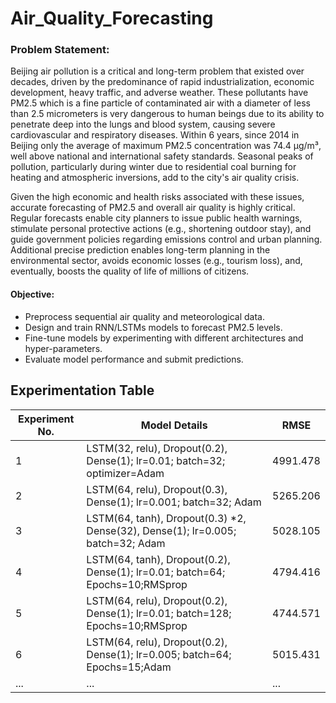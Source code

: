 # Air_Quality_Forecasting
### Problem Statement:
Beijing air pollution is a critical and long-term problem that existed over decades, driven by the predominance of rapid industrialization, economic development, heavy traffic, and adverse weather. These pollutants have PM2.5 which is a fine particle of contaminated air with a diameter of less than 2.5 micrometers is very dangerous to human beings due to its ability to penetrate deep into the lungs and blood system, causing severe cardiovascular and respiratory diseases. Within 6 years, since 2014 in Beijing only the average of maximum PM2.5 concentration was 74.4 µg/m³, well above national and international safety standards. Seasonal peaks of pollution, particularly during winter due to residential coal burning for heating and atmospheric inversions, add to the city's air quality crisis.

Given the high economic and health risks associated with these issues, accurate forecasting of PM2.5 and overall air quality is highly critical. Regular forecasts enable city planners to issue public health warnings, stimulate personal protective actions (e.g., shortening outdoor stay), and guide government policies regarding emissions control and urban planning. Additional precise prediction enables long-term planning in the environmental sector, avoids economic losses (e.g., tourism loss), and, eventually, boosts the quality of life of millions of citizens.
#### Objective:
- Preprocess sequential air quality and meteorological data.
- Design and train RNN/LSTMs models to forecast PM2.5 levels.
- Fine-tune models by experimenting with different architectures and hyper-parameters.
- Evaluate model performance and submit predictions.

## Experimentation Table

| Experiment No. | Model Details                                                                                             | RMSE    |
|---------------|---------------------------------------------------------------------------------------------------------|---------|
| 1   | LSTM(32, relu), Dropout(0.2), Dense(1); lr=0.01; batch=32; optimizer=Adam                                 | 4991.478   |
| 2             | LSTM(64, relu), Dropout(0.3), Dense(1); lr=0.001; batch=32; Adam                                          | 5265.206    |
| 3             | LSTM(64, tanh), Dropout(0.3) *2, Dense(32), Dense(1); lr=0.005; batch=32; Adam                                       | 5028.105    |
| 4             | LSTM(64, tanh), Dropout(0.2), Dense(1); lr=0.01; batch=64; Epochs=10;RMSprop                                          | 4794.416   |
| 5             | LSTM(64, relu), Dropout(0.2), Dense(1); lr=0.01; batch=128; Epochs=10;RMSprop                                          | 4744.571    |
| 6             | LSTM(64, relu), Dropout(0.2), Dense(1); lr=0.005; batch=64; Epochs=15;Adam                                          | 5015.431    |
| ...           | ...                                                                                                       | ...     |

